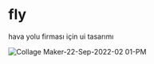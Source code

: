 
# fly

hava yolu firması için ui tasarımı
 

![Collage Maker-22-Sep-2022-02 01-PM](https://user-images.githubusercontent.com/74009802/191730140-6e253e28-e934-49de-a9eb-c8a55f2ed5be.jpg)
